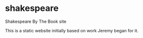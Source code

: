 # shakespeare
Shakespeare By The Book site

This is a static website initially based on work Jeremy began for it. 

